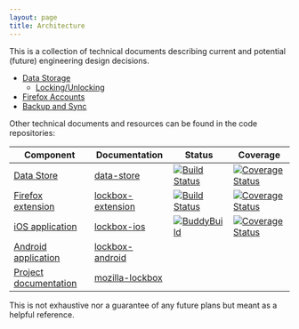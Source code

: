 ```yaml
---
layout: page
title: Architecture
---
```


This is a collection of technical documents describing current and potential
(future) engineering design decisions.

* [Data Storage](./data-storage.md)
  * [Locking/Unlocking](./lock-unlock.md)
* [Firefox Accounts](./fxa.md)
* [Backup and Sync](./sync.md)

Other technical documents and resources can be found in the code repositories:


Component                           | Documentation                       | Status | Coverage
---                                 | ---                                 | ---    | ---
[Data Store][datastore-repo]        | [data-store][datastore-docs]        | [![Build Status][datastore-travis-image]][datastore-travis-link] | [![Coverage Status][datastore-codecov-image]][datastore-codecov-link]
[Firefox extension][extension-repo] | [lockbox-extension][extension-docs] | [![Build Status][extension-travis-image]][extension-travis-link] |  [![Coverage Status][extension-codecov-image]][extension-codecov-link]
[iOS application][ios-repo]         | [lockbox-ios][ios-docs]             | [![BuddyBuild][buddybuild-image]][buddybuild-link] | [![Coverage Status][ios-codecov-image]][ios-codecov-link]
[Android application][android-repo]         | [lockbox-android][android-docs]             | |
[Project documentation][docs-repo]  | [mozilla-lockbox][website]

This is not exhaustive nor a guarantee of any future plans but meant as a
helpful reference.

[website]: https://lockbox.firefox.com/

[datastore-repo]: https://github.com/mozilla-lockbox/lockbox-datastore
[datastore-docs]: https://mozilla-lockbox.github.io/lockbox-datastore/
[datastore-travis-image]: https://travis-ci.org/mozilla-lockbox/lockbox-datastore.svg?branch=master
[datastore-travis-link]: https://travis-ci.org/mozilla-lockbox/lockbox-datastore
[datastore-codecov-image]: https://img.shields.io/codecov/c/github/mozilla-lockbox/lockbox-datastore.svg
[datastore-codecov-link]: https://codecov.io/gh/mozilla-lockbox/lockbox-datastore

[extension-repo]: https://github.com/mozilla-lockbox/lockbox-extension
[extension-docs]: https://mozilla-lockbox.github.io/lockbox-extension/
[extension-travis-image]: https://travis-ci.org/mozilla-lockbox/lockbox-extension.svg?branch=master
[extension-travis-link]: https://travis-ci.org/mozilla-lockbox/lockbox-extension
[extension-codecov-image]: https://img.shields.io/codecov/c/github/mozilla-lockbox/lockbox-extension.svg
[extension-codecov-link]: https://codecov.io/gh/mozilla-lockbox/lockbox-extension

[ios-repo]: https://github.com/mozilla-lockbox/lockbox-ios
[ios-docs]: https://mozilla-lockbox.github.io/lockbox-ios/
[buddybuild-image]: https://dashboard.buddybuild.com/api/statusImage?appID=5a0ddb736e19370001034f85&branch=master&build=latest
[buddybuild-link]: https://dashboard.buddybuild.com/apps/5a0ddb736e19370001034f85/build/latest?branch=master
[ios-codecov-image]: https://img.shields.io/codecov/c/github/mozilla-lockbox/lockbox-ios.svg
[ios-codecov-link]: https://codecov.io/gh/mozilla-lockbox/lockbox-ios

[android-repo]: https://github.com/mozilla-lockbox/lockbox-android
[android-docs]: https://mozilla-lockbox.github.io/lockbox-android/

[docs-repo]: https://github.com/mozilla-lockbox/mozilla-lockbox.github.io/
